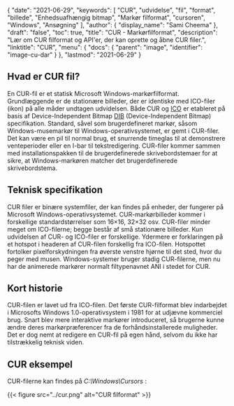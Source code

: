 {
  "date": "2021-06-29",
  "keywords": [
"CUR",
"udvidelse",
"fil",
"format",
"billede",
"Enhedsuafhængig bitmap",
"Markør filformat",
"cursoren",
"Windows",
"Ansøgning"
],
  "author": {
    "display_name": "Sami Cheema"
},
  "draft": "false",
  "toc": true,
  "title": "CUR - Markørfilformat",
  "description": "Lær om CUR filformat og API'er, der kan oprette og åbne CUR filer.",
  "linktitle": "CUR",
  "menu": {
    "docs": {
      "parent": "image",
      "identifier": "image-cu-dar"
}
},
  "lastmod": "2021-06-29"
}

## Hvad er CUR fil? ##

En CUR-fil er et statisk Microsoft Windows-markørfilformat. Grundlæggende er de stationære billeder, der er identiske med ICO-filer (ikon) på alle måder undtagen udvidelsen. Både CUR og [ICO](/image/ico/) er etableret på basis af Device-Independent Bitmap [DIB](/image/dib/) (Device-Independent Bitmap) specifikation. Standard, såvel som brugerdefineret markør, såsom Windows-musemarkør til Windows-operativsystemet, er gemt i CUR-filer. Det kan være en pil til normal brug, et snurrende timeglas til at demonstrere venteperioder eller en I-bar til tekstredigering. CUR-filer kommer sammen med installationspakken til de brugerdefinerede skrivebordstemaer for at sikre, at Windows-markøren matcher det brugerdefinerede skrivebordstema.

## Teknisk specifikation ##

CUR filer er binære systemfiler, der kan findes på enheder, der fungerer på Microsoft Windows-operativsystemet. CUR-markørbilleder kommer i forskellige standardstørrelser som 16×16, 32×32 osv. CUR-filer minder meget om ICO-filerne; begge består af små stationære billeder. Kun udvidelsen af CUR- og ICO-filer er forskellige. Ydermere er forklaringen på et hotspot i headeren af CUR-filen forskellig fra ICO-filen. Hotspottet fortolker pixelforskydningen fra øverste venstre hjørne til det sted, hvor du peger med musen. Windows-systemer bruger stadig CUR-filerne, men nu har de animerede markører normalt filtypenavnet ANI i stedet for CUR.

## Kort historie ##

CUR-filen er lavet ud fra ICO-filen. Det første CUR-filformat blev indarbejdet i Microsofts Windows 1.0-operativsystem i 1981 for at udjævne kommerciel brug. Snart blev mere interaktive markører introduceret, så brugerne kunne ændre deres markørpræferencer fra de forhåndsinstallerede muligheder. Det er dog nemt at redigere en CUR-fil på egen hånd, selvom du ikke har tilstrækkelig teknisk viden.


## CUR eksempel ##

CUR-filerne kan findes på *C:\Windows\Cursors* :

{{< figure src="../cur.png" alt="CUR filformat" >}}

